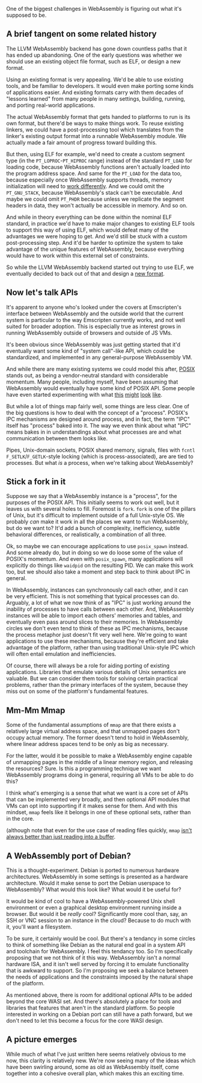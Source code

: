 One of the biggest challenges in WebAssembly is figuring out what it's
supposed to be.

## A brief tangent on some related history

The LLVM WebAssembly backend has gone down countless paths that it has
ended up abandoning. One of the early questions was whether we should use
an existing object file format, such as ELF, or design a new format.

Using an existing format is very appealing. We'd be able to use existing
tools, and be familiar to developers. It would even make porting some
kinds of applications easier. And existing formats carry with them
decades of "lessons learned" from many people in many settings, building,
running, and porting real-world applications.

The actual WebAssembly format that gets handed to platforms to run is
its own format, but there'd be ways to make things work. To reuse existing
linkers, we could have a post-processing tool which translates from the
linker's existing output format into a runnable WebAssembly module. We
actually made a fair amount of progress toward building this.

But then, using ELF for example, we'd need to create a custom segment
type (in the `PT_LOPROC`-`PT_HIPROC` range) instead of the standard
`PT_LOAD` for loading code, because WebAssembly functions aren't actually
loaded into the program address space. And same for the `PT_LOAD` for the
data too, because especially once WebAssembly supports threads, memory
initialization will need to
[work differently](https://github.com/WebAssembly/bulk-memory-operations/blob/master/proposals/bulk-memory-operations/Overview.md#design).
And we could omit the `PT_GNU_STACK`, because WebAssembly's stack can't
be executable. And maybe we could omit `PT_PHDR` because unless
we replicate the segment headers in data, they won't actually be
accessible in memory. And so on.

And while in theory everything can be done within the nominal ELF
standard, in practice we'd have to make major changes to existing ELF
tools to support this way of using ELF, which would defeat many of the
advantages we were hoping to get. And we'd still be stuck with a custom
post-processing step. And it'd be harder to optimize the system to
take advantage of the unique features of WebAssembly, because everything
would have to work within this external set of constraints.

So while the LLVM WebAssembly backend started out trying to use ELF, we
eventually decided to back out of that and design a
[new format](https://github.com/WebAssembly/tool-conventions/blob/master/Linking.md).

## Now let's talk APIs

It's apparent to anyone who's looked under the covers at Emscripten's interface
between WebAssembly and the outside world that the current system is particular
to the way Emscripten currently works, and not well suited for broader adoption.
This is especially true as interest grows in running WebAssembly outside
of browsers and outside of JS VMs.

It's been obvious since WebAssembly was just getting started that it'd eventually
want some kind of "system call"-like API, which could be standardized, and
implemented in any general-purpose WebAssembly VM. 

And while there are many existing systems we could model this after, [POSIX]
stands out, as being a vendor-neutral standard with considerable momentum. Many
people, including myself, have been assuming that WebAssembly would eventually
have some kind of POSIX API. Some people have even started experimenting with
what
[this](https://github.com/WAVM/Wavix/)
[might](https://github.com/jfbastien/musl)
[look](https://github.com/golang/go/blob/e5489cfc12a99f25331831055a79750bfa227943/misc/wasm/wasm_exec.js)
[like](https://github.com/emscripten-core/emscripten/blob/incoming/src/library_syscall.js).

But while a lot of things map fairly well, some things are less clear. One of
the big questions is how to deal with the concept of a "process". POSIX's IPC
mechanisms are designed around process, and in fact, the term "IPC" itself
has "process" baked into it. The way we even think about what "IPC" means
bakes in in understandings about what processes are and what communication
between them looks like.

Pipes, Unix-domain sockets, POSIX shared memory, signals, files with `fcntl`
`F_SETLK`/`F_GETLK`-style locking (which is process-associated), are are tied
to processes. But what *is* a process, when we're talking about WebAssembly?

## Stick a fork in it

Suppose we say that a WebAssembly instance is a "process", for the purposes
of the POSIX API. This initially seems to work out well, but it leaves us
with several holes to fill. Foremost is `fork`. `fork` is one of the pillars
of Unix, but it's difficult to implement outside of a full Unix-style OS. We
probably *can* make it work in all the places we want to run WebAssembly, but
do we want to? It'd add a bunch of complexity, inefficiency, subtle behavioral
differences, or realistically, a combination of all three.

Ok, so maybe we can encourage applications to use `posix_spawn` instead. And
some already do, but in doing so we do loose some of the value of POSIX's
momentum. And even with `posix_spawn`, many applications will explicitly do
things like `waidpid` on the resulting PID. We can make this work too, but
we should also take a moment and step back to think about IPC in general.

In WebAssembly, instances can synchronously call each other, and it can be
very efficient. This is not something that typical processes can do. Arguably,
a lot of what we now think of as "IPC" is just working around the inability
of processes to have calls between each other. And, WebAssembly instances will
be able to import each others' memories and tables, and eventually even pass
around slices to their memories. In WebAssembly circles we don't even tend to
think of these as IPC mechanisms, because the process metaphor just doesn't
fit very well here. We're going to want applications to use these mechanisms,
because they're efficient and take advantage of the platform, rather than
using traditional Unix-style IPC which will often entail emulation and
inefficiencies.

Of course, there will always be a role for aiding porting of existing
applications. Libraries that emulate various details of Unix semantics are
valuable. But we can consider them tools for solving certain practical
problems, rather than the primary interfaces of the system, because they
miss out on some of the platform's fundamental features.

## Mm-Mm Mmap

Some of the fundamental assumptions of `mmap` are that there exists a
relatively large virtual address space, and that unmapped pages don't
occupy actual memory. The former doesn't tend to hold in WebAssembly,
where linear address spaces tend to be only as big as necessary.

For the latter, would it be possible to make a WebAssembly engine capable
of unmapping pages in the middle of a linear memory region, and releasing
the resources? Sure. Is this a programming technique we want WebAssembly
programs doing in general, requiring all VMs to be able to do this?

I think what's emerging is a sense that what we want is a core set of
APIs that can be implemented very broadly, and then optional API
modules that VMs can opt into supporting if it makes sense for them.
And with this mindset, `mmap` feels like it belongs in one of these
optional sets, rather than in the core.

(although note that even for the use case of reading files quickly,
`mmap`
[isn't always better than just reading into a buffer](https://blog.burntsushi.net/ripgrep/).

## A WebAssembly port of Debian?

This is a thought-experiment. Debian is ported to numerous hardware
architectures. WebAssembly in some settings is presented as a hardware
architecture. Would it make sense to port the Debian userspace to
WebAssembly? What would this look like? What would it be useful for?

It would be kind of cool to have a WebAssembly-powered Unix shell
environment or even a graphical desktop environment running inside a
browser. But would it be *really* cool? Significantly more cool than,
say, an SSH or VNC session to an instance in the cloud? Because to do
much with it, you'll want a filesystem.

To be sure, it certainly would be cool. But there's a tendancy in
some circles to think of something like Debian as the natural end goal
in a system API and toolchain for WebAssembly. I feel this tendancy
too. So I'm specifically proposing that we not think of it this way.
WebAssembly isn't a normal hardware ISA, and it isn't well served by
forcing it to emulate functionality that is awkward to support.
So I'm proposing we seek a balance between the needs of applications
and the constraints imposed by the natural shape of the platform.

As mentioned above, there is room for additional optional APIs to be
added beyond the core WASI set. And there's absolutely a place for
tools and libraries that features that aren't in the standard
platform. So people interested in working on a Debian port can still
have a path forward, but we don't need to let this become a focus for
the core WASI design.

## A picture emerges

While much of what I've just written here seems relatively obvious to
me now, this clarity is relatively new. We're now seeing many of the
ideas which have been swirling around, some as old as WebAssembly
itself, come together into a cohesive overall plan, which makes this
an exciting time.

[POSIX]: http://pubs.opengroup.org/onlinepubs/9699919799/
